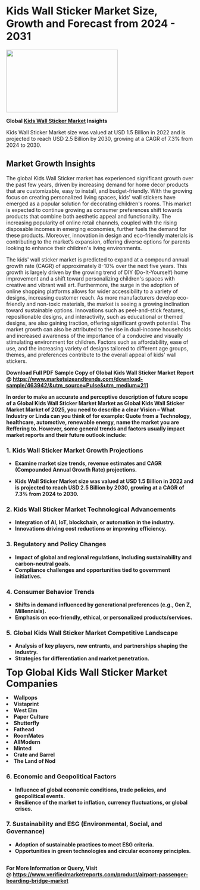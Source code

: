 <H1>Kids Wall Sticker Market Size, Growth and Forecast from 2024 - 2031</H1><img class="aligncenter size-medium wp-image-584254" src="https://thirdeyenews.in/wp-content/uploads/2024/09/Global-Market-Research-300x168.jpeg" alt="" width="300" height="168" /><p><strong>Global&nbsp;<a href="https://www.marketsizeandtrends.com/download-sample/463942/&amp;utm_source=Pulse&amp;utm_medium=211">Kids Wall Sticker Market</a> Insights</strong></p><p>Kids Wall Sticker Market size was valued at USD 1.5 Billion in 2022 and is projected to reach USD 2.5 Billion by 2030, growing at a CAGR of 7.3% from 2024 to 2030.</p><p><h2>Market Growth Insights</h2> <p>The global Kids Wall Sticker market has experienced significant growth over the past few years, driven by increasing demand for home decor products that are customizable, easy to install, and budget-friendly. With the growing focus on creating personalized living spaces, kids' wall stickers have emerged as a popular solution for decorating children's rooms. This market is expected to continue growing as consumer preferences shift towards products that combine both aesthetic appeal and functionality. The increasing popularity of online retail channels, coupled with the rising disposable incomes in emerging economies, further fuels the demand for these products. Moreover, innovation in design and eco-friendly materials is contributing to the market’s expansion, offering diverse options for parents looking to enhance their children's living environments.</p> <p><strong></strong></p> <p>The kids' wall sticker market is predicted to expand at a compound annual growth rate (CAGR) of approximately 8-10% over the next five years. This growth is largely driven by the growing trend of DIY (Do-It-Yourself) home improvement and a shift toward personalizing children's spaces with creative and vibrant wall art. Furthermore, the surge in the adoption of online shopping platforms allows for wider accessibility to a variety of designs, increasing customer reach. As more manufacturers develop eco-friendly and non-toxic materials, the market is seeing a growing inclination toward sustainable options. Innovations such as peel-and-stick features, repositionable designs, and interactivity, such as educational or themed designs, are also gaining traction, offering significant growth potential. The market growth can also be attributed to the rise in dual-income households and increased awareness of the importance of a conducive and visually stimulating environment for children. Factors such as affordability, ease of use, and the increasing variety of designs tailored to different age groups, themes, and preferences contribute to the overall appeal of kids' wall stickers. <p><strong></p><p><span class=""><strong>Download Full PDF Sample Copy of Global Kids Wall Sticker Market Report</strong> @ <a href="https://www.marketsizeandtrends.com/download-sample/463942/&amp;utm_source=Pulse&amp;utm_medium=211" target="_blank">https://www.marketsizeandtrends.com/download-sample/463942/&amp;utm_source=Pulse&amp;utm_medium=211</a></span></p><p>In order to make an accurate and perceptive description of future scope of a Global&nbsp;Kids Wall Sticker Market Market as Global&nbsp;Kids Wall Sticker Market Market of 2025, you need to describe a clear Vision &ndash; What Industry or Linda can you think of for example: Quote from a Technology, healthcare, automotive, renewable energy, name the market you are Reffering to. However, some general trends and factors usually impact market reports and their future outlook include:</p><h3>1.&nbsp;<strong>Kids Wall Sticker Market Growth Projections</strong></h3><ul><li>Examine market size trends, revenue estimates and CAGR (Compounded Annual Growth Rate) projections.</li><li><p>Kids Wall Sticker Market size was valued at USD 1.5 Billion in 2022 and is projected to reach USD 2.5 Billion by 2030, growing at a CAGR of 7.3% from 2024 to 2030.</p></li></ul><h3>2.&nbsp;<strong>Kids Wall Sticker Market Technological Advancements</strong></h3><ul><li>Integration of AI, IoT, blockchain, or automation in the industry.</li><li>Innovations driving cost reductions or improving efficiency.</li></ul><h3>3.&nbsp;<strong>Regulatory and Policy Changes</strong></h3><ul><li>Impact of global and regional regulations, including sustainability and carbon-neutral goals.</li><li>Compliance challenges and opportunities tied to government initiatives.</li></ul><h3>4.&nbsp;<strong>Consumer Behavior Trends</strong></h3><ul><li>Shifts in demand influenced by generational preferences (e.g., Gen Z, Millennials).</li><li>Emphasis on eco-friendly, ethical, or personalized products/services.</li></ul><h3>5.&nbsp;<strong>Global Kids Wall Sticker Market Competitive Landscape</strong></h3><ul><li>Analysis of key players, new entrants, and partnerships shaping the industry.</li><li>Strategies for differentiation and market penetration.</li></ul><p data-pm-slice="1 1 []"><span style="color: inherit; font-family: inherit; font-size: 25px;">Top Global Kids Wall Sticker Market Companies</span></p><div class="" data-test-id=""><p><li>Wallpops</li><li> Vistaprint</li><li> West Elm</li><li> Paper Culture</li><li> Shutterfly</li><li> Fathead</li><li> RoomMates</li><li> AllModern</li><li> Minted</li><li> Crate and Barrel</li><li> The Land of Nod</li></p></div><h3>6.&nbsp;<strong>Economic and Geopolitical Factors</strong></h3><ul><li>Influence of global economic conditions, trade policies, and geopolitical events.</li><li>Resilience of the market to inflation, currency fluctuations, or global crises.</li></ul><h3>7.&nbsp;<strong>Sustainability and ESG (Environmental, Social, and Governance)</strong></h3><ul><li>Adoption of sustainable practices to meet ESG criteria.</li><li>Opportunities in green technologies and circular economy principles.</li></ul><h2><strong style="font-size: 14px;">For More Information or Query, Visit @&nbsp;</strong><a style="background-color: #ffffff; font-size: 14px;" href="https://www.marketsizeandtrends.com/report/kids-wall-sticker-market/" target="_blank">https://www.verifiedmarketreports.com/product/airport-passenger-boarding-bridge-market</a></h2>

